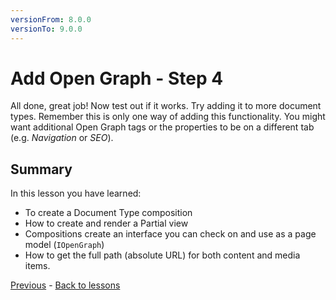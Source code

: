 ```yaml
---
versionFrom: 8.0.0
versionTo: 9.0.0
---
```


# Add Open Graph - Step 4

All done, great job! Now test out if it works. Try adding it to more document types. Remember this is only one way of adding this functionality. You might want additional Open Graph tags or the properties to be on a different tab (e.g. *Navigation* or *SEO*).

## Summary

In this lesson you have learned:

* To create a Document Type composition
* How to create and render a Partial view
* Compositions create an interface you can check on and use as a page model (`IOpenGraph`)
* How to get the full path (absolute URL) for both content and media items.

[Previous](step-4.md) - [Back to lessons](../index.md)
